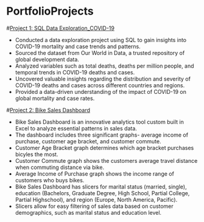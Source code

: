 # PortfolioProjects

#[Project 1: SQL Data Exploration_COVID-19](https://github.com/MaricarAytona/PortfolioProjects/blob/main/DATAEXPLORATION_COVID_PORTFOLIOPROJECT.sql)
* Conducted a data exploration project using SQL to gain insights into COVID-19 mortality and case trends and patterns.
* Sourced the dataset from Our World in Data, a trusted repository of global development data.
* Analyzed variables such as total deaths, deaths per million people, and temporal trends in COVID-19 deaths and cases.
* Uncovered valuable insights regarding the distribution and severity of COVID-19 deaths and cases across different countries and regions.
* Provided a data-driven understanding of the impact of COVID-19 on global mortality and case rates.

#[Project 2: Bike Sales Dashboard](https://github.com/MaricarAytona/PortfolioProjects/blob/main/Bike%20Sales%20Dashboard.xlsx)
* Bike Sales Dashboard is an innovative analytics tool custom built in Excel to analyze essential patterns in sales data.
* The dashboard includes three significant graphs- average income of purchase, customer age bracket, and customer commute.
* Customer Age Bracket graph determines which age bracket purchases bicyles the most.
* Customer Commute graph shows the customers average travel distance when commuting distance via bike.
* Average Income of Purchase graph shows the income range of customers who buys bikes.
* Bike Sales Dashboard has slicers for marital status (married, single), education (Bachelors, Graduate Degree, High School, Partial College, Partial Highschool), and region (Europe, North America, Pacific).
* Slicers allow for easy filtering of sales data based on customer demographics, such as marital status and education level. 
